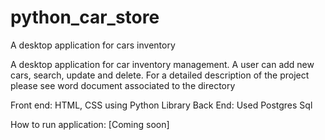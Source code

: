 # python_car_store
A desktop application for cars inventory 

A desktop application for car inventory management. A user can add new cars, search, update and delete. For a detailed description of the project please see word document
associated to the directory 

Front end: HTML, CSS using Python Library 
Back End: Used Postgres Sql 

How to run application:
[Coming soon]

